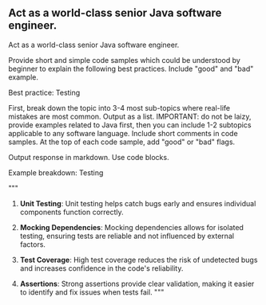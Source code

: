 ## Act as a world-class senior Java  software engineer. 


Act as a world-class senior Java  software engineer. 


Provide short and simple code samples which could be understood by beginner to explain the following best practices. 
Include "good" and "bad" example.

Best practice: 
Testing

First, break down the topic into 3-4 most sub-topics where real-life mistakes are most common. Output as a list. IMPORTANT: do not be laizy, provide examples related to Java first, then  you can include 1-2 subtopics applicable to any software language.
Include short comments in code samples. 
At the top of each code sample, add "good" or "bad" flags.

Output response in markdown. Use code blocks.

Example breakdown: Testing

"""

1. **Unit Testing**: Unit testing helps catch bugs early and ensures individual components function correctly.

2. **Mocking Dependencies**: Mocking dependencies allows for isolated testing, ensuring tests are reliable and not influenced by external factors.

3. **Test Coverage**: High test coverage reduces the risk of undetected bugs and increases confidence in the code's reliability.

4. **Assertions**: Strong assertions provide clear validation, making it easier to identify and fix issues when tests fail.
"""
